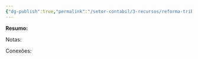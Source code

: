 ```yaml
---
{"dg-publish":true,"permalink":"/setor-contabil/3-recursos/reforma-tributaria/transicao/","dgPassFrontmatter":true,"created":"2025-08-14T08:59:56.849-03:00","updated":"2025-08-14T11:24:09.124-03:00"}
---
```


**Resumo:**


Notas:



Conexões: